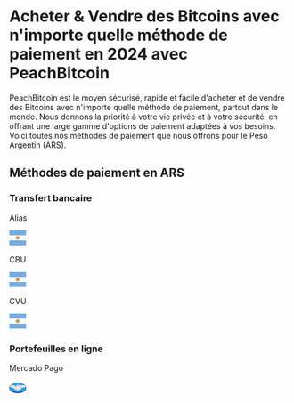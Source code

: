 <body class="payment-methods-page">

# Acheter & Vendre des Bitcoins avec n'importe quelle méthode de paiement en 2024 avec PeachBitcoin

PeachBitcoin est le moyen sécurisé, rapide et facile d'acheter et de vendre des Bitcoins avec n'importe quelle méthode de paiement, partout dans le monde. Nous donnons la priorité à votre vie privée et à votre sécurité, en offrant une large gamme d'options de paiement adaptées à vos besoins. Voici toutes nos méthodes de paiement que nous offrons pour le Peso Argentin (ARS).

## Méthodes de paiement en ARS

### Transfert bancaire

<div class="payment-grid">
    <div class="payment-grid-item">
        <p>Alias</p> 
        <img src="/img/faq/logoimg/argentine.png" width="30px" height="27px" alt="Acheter du bitcoin avec Alias, Vendre du bitcoin avec Alias">
    </div>
    <div class="payment-grid-item">
        <p>CBU</p> 
        <img src="/img/faq/logoimg/argentine.png" width="30px" height="27px" alt="Acheter du bitcoin avec CBU, Vendre du bitcoin avec CBU">
    </div>
    <div class="payment-grid-item">
        <p>CVU</p> 
        <img src="/img/faq/logoimg/argentine.png" width="30px" height="27px" alt="Acheter du bitcoin avec CVU, Vendre du bitcoin avec CVU">
    </div>
</div>

### Portefeuilles en ligne

<div class="payment-grid">
    <div class="payment-grid-item">
        <p>Mercado Pago</p> 
        <img src="/img/faq/logoimg/mercadopago.png" width="30px" height="27px" alt="Acheter du bitcoin avec Mercado Pago, Vendre du bitcoin avec Mercado Pago">
    </div>
</div>

</body>
